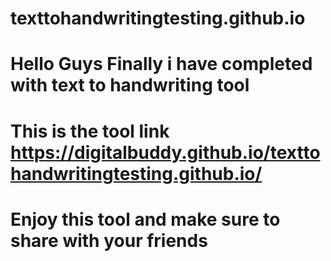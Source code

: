 # texttohandwritingtesting.github.io
# Hello Guys Finally i have completed with text to handwriting tool
# This is the tool link https://digitalbuddy.github.io/texttohandwritingtesting.github.io/
# Enjoy this tool and make sure to share with your friends

